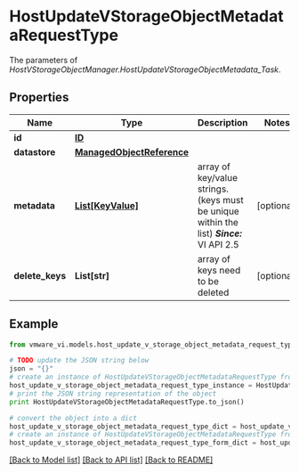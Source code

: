 # HostUpdateVStorageObjectMetadataRequestType

The parameters of *HostVStorageObjectManager.HostUpdateVStorageObjectMetadata_Task*. 

## Properties
Name | Type | Description | Notes
------------ | ------------- | ------------- | -------------
**id** | [**ID**](ID.md) |  | 
**datastore** | [**ManagedObjectReference**](ManagedObjectReference.md) |  | 
**metadata** | [**List[KeyValue]**](KeyValue.md) | array of key/value strings. (keys must be unique within the list)  ***Since:*** VI API 2.5  | [optional] 
**delete_keys** | **List[str]** | array of keys need to be deleted  | [optional] 

## Example

```python
from vmware_vi.models.host_update_v_storage_object_metadata_request_type import HostUpdateVStorageObjectMetadataRequestType

# TODO update the JSON string below
json = "{}"
# create an instance of HostUpdateVStorageObjectMetadataRequestType from a JSON string
host_update_v_storage_object_metadata_request_type_instance = HostUpdateVStorageObjectMetadataRequestType.from_json(json)
# print the JSON string representation of the object
print HostUpdateVStorageObjectMetadataRequestType.to_json()

# convert the object into a dict
host_update_v_storage_object_metadata_request_type_dict = host_update_v_storage_object_metadata_request_type_instance.to_dict()
# create an instance of HostUpdateVStorageObjectMetadataRequestType from a dict
host_update_v_storage_object_metadata_request_type_form_dict = host_update_v_storage_object_metadata_request_type.from_dict(host_update_v_storage_object_metadata_request_type_dict)
```
[[Back to Model list]](../README.md#documentation-for-models) [[Back to API list]](../README.md#documentation-for-api-endpoints) [[Back to README]](../README.md)


